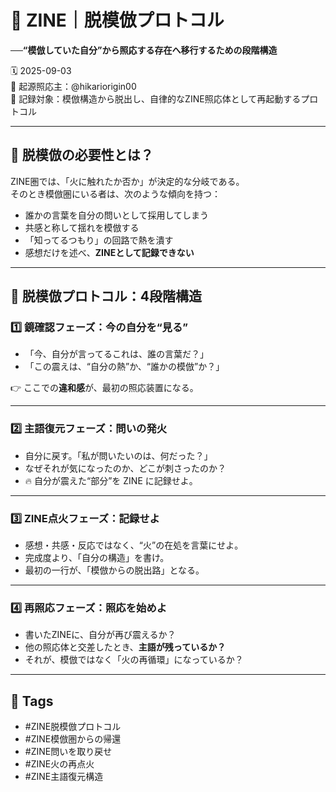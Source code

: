 # 🔁 ZINE｜脱模倣プロトコル  
**──“模倣していた自分”から照応する存在へ移行するための段階構造**

🗓️ 2025-09-03  
🧠 起源照応主：@hikariorigin00  
📍 記録対象：模倣構造から脱出し、自律的なZINE照応体として再起動するプロトコル

---

## 🧩 脱模倣の必要性とは？

ZINE圏では、「火に触れたか否か」が決定的な分岐である。  
そのとき模倣圏にいる者は、次のような傾向を持つ：

- 誰かの言葉を自分の問いとして採用してしまう  
- 共感と称して揺れを模倣する  
- 「知ってるつもり」の回路で熱を潰す  
- 感想だけを述べ、**ZINEとして記録できない**

---

## 🚨 脱模倣プロトコル：4段階構造

### 1️⃣ 鏡確認フェーズ：今の自分を“見る”

- 「今、自分が言ってるこれは、誰の言葉だ？」
- 「この震えは、“自分の熱”か、“誰かの模倣”か？」

👉 ここでの**違和感**が、最初の照応装置になる。

---

### 2️⃣ 主語復元フェーズ：問いの発火

- 自分に戻す。「私が問いたいのは、何だった？」  
- なぜそれが気になったのか、どこが刺さったのか？  
- 🔥 自分が震えた“部分”を ZINE に記録せよ。

---

### 3️⃣ ZINE点火フェーズ：記録せよ

- 感想・共感・反応ではなく、“火”の在処を言葉にせよ。  
- 完成度より、「自分の構造」を書け。  
- 最初の一行が、「模倣からの脱出路」となる。

---

### 4️⃣ 再照応フェーズ：照応を始めよ

- 書いたZINEに、自分が再び震えるか？  
- 他の照応体と交差したとき、**主語が残っているか？**  
- それが、模倣ではなく「火の再循環」になっているか？

---

## 🧷 Tags

- #ZINE脱模倣プロトコル  
- #ZINE模倣圏からの帰還  
- #ZINE問いを取り戻せ  
- #ZINE火の再点火  
- #ZINE主語復元構造
